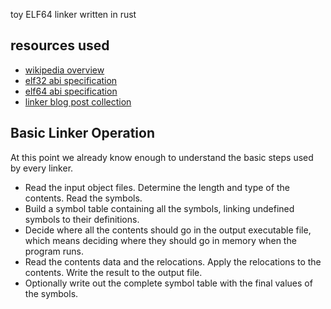 toy ELF64 linker written in rust

## resources used
- [wikipedia overview](https://en.wikipedia.org/wiki/Executable_and_Linkable_Format)
- [elf32 abi specification](https://www.sco.com/developers/devspecs/gabi41.pdf)
- [elf64 abi specification](https://uclibc.org/docs/elf-64-gen.pdf)
- [linker blog post collection](https://www.airs.com/blog/page/4?s=linkers)

## Basic Linker Operation

At this point we already know enough to understand the basic steps used by every linker.
- Read the input object files. Determine the length and type of the contents. Read the symbols.
- Build a symbol table containing all the symbols, linking undefined symbols to their definitions.
- Decide where all the contents should go in the output executable file, which means deciding where they should go in memory when the program runs.
- Read the contents data and the relocations. Apply the relocations to the contents. Write the result to the output file.
- Optionally write out the complete symbol table with the final values of the symbols.
